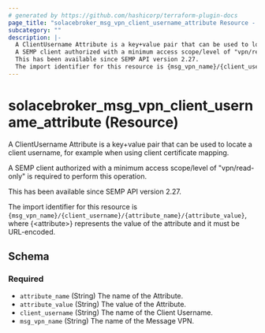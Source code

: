 ```yaml
---
# generated by https://github.com/hashicorp/terraform-plugin-docs
page_title: "solacebroker_msg_vpn_client_username_attribute Resource - solacebroker"
subcategory: ""
description: |-
  A ClientUsername Attribute is a key+value pair that can be used to locate a client username, for example when using client certificate mapping.
  A SEMP client authorized with a minimum access scope/level of "vpn/read-only" is required to perform this operation.
  This has been available since SEMP API version 2.27.
  The import identifier for this resource is {msg_vpn_name}/{client_username}/{attribute_name}/{attribute_value}, where {&lt;attribute&gt;} represents the value of the attribute and it must be URL-encoded.
---
```


# solacebroker_msg_vpn_client_username_attribute (Resource)

A ClientUsername Attribute is a key+value pair that can be used to locate a client username, for example when using client certificate mapping.



A SEMP client authorized with a minimum access scope/level of "vpn/read-only" is required to perform this operation.

This has been available since SEMP API version 2.27.

The import identifier for this resource is `{msg_vpn_name}/{client_username}/{attribute_name}/{attribute_value}`, where {&lt;attribute&gt;} represents the value of the attribute and it must be URL-encoded.



<!-- schema generated by tfplugindocs -->
## Schema

### Required

- `attribute_name` (String) The name of the Attribute.
- `attribute_value` (String) The value of the Attribute.
- `client_username` (String) The name of the Client Username.
- `msg_vpn_name` (String) The name of the Message VPN.
